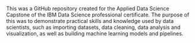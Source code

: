 This was a GitHub repository created for the Applied Data Science Capstone of the IBM Data Science professional certificate. The purpose of this was to demonstrate practical skills and knowledge used by data scientists, such as importing datasets, data cleaning, data analysis and visualization, as well as building machine learning models and pipelines.
